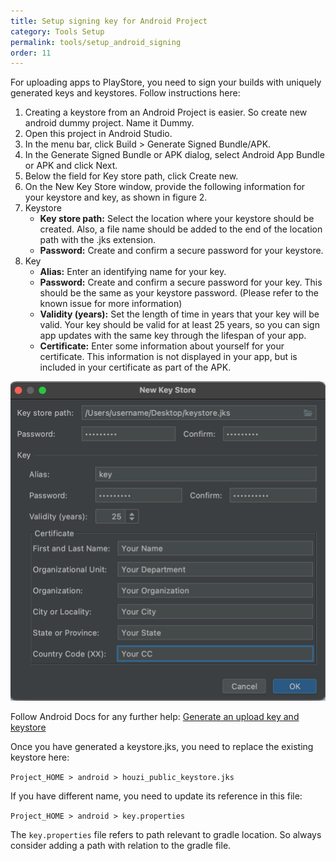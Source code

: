 ```yaml
---
title: Setup signing key for Android Project
category: Tools Setup
permalink: tools/setup_android_signing
order: 11
---
```


For uploading apps to PlayStore, you need to sign your builds with uniquely generated keys and keystores. Follow instructions here:

1. Creating a keystore from an Android Project is easier. So create new android dummy project. Name it Dummy.
2. Open this project in Android Studio.
3. In the menu bar, click Build > Generate Signed Bundle/APK.
4. In the Generate Signed Bundle or APK dialog, select Android App Bundle or APK and click Next.
5. Below the field for Key store path, click Create new.
6. On the New Key Store window, provide the following information for your keystore and key, as shown in figure 2.
7. Keystore
    - **Key store path:** Select the location where your keystore should be created. Also, a file name should be added to the end of the location path with the .jks extension.
    - **Password:** Create and confirm a secure password for your keystore.
8. Key
    - **Alias:** Enter an identifying name for your key.
    - **Password:** Create and confirm a secure password for your key. This should be the same as your keystore password. (Please refer to the known issue for more information)
    - **Validity (years):** Set the length of time in years that your key will be valid. Your key should be valid for at least 25 years, so you can sign app updates with the same key through the lifespan of your app.
    - **Certificate:** Enter some information about yourself for your certificate. This information is not displayed in your app, but is included in your certificate as part of the APK.

![Generate New Keystore](../../images/keystore.png)

Follow Android Docs for any further help: [Generate an upload key and keystore](https://developer.android.com/studio/publish/app-signing#generate-key)

Once you have generated a keystore.jks, you need to replace the existing keystore here:

`Project_HOME > android > houzi_public_keystore.jks`

If you have different name, you need to update its reference in this file:

`Project_HOME > android > key.properties`

The `key.properties` file refers to path relevant to gradle location. So always consider adding a path with relation to the gradle file.